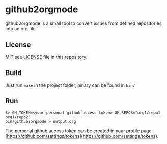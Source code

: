 # github2orgmode

github2orgmode is a small tool to convert issues from defined repositories into
an org file.

## License

MIT see [LICENSE](https://github.com/dragonchaser/github2orgmode/blob/master/LICENSE) file in this repository.

## Build

Just run `make` in the project folder, binary can be found in `bin/`

## Run

```
$> GH_TOKEN=<your-personal-github-access-token> GH_REPOS="org1/repo1 org1/repo2"
bin/github2orgmode > output.org
```

The personal github access token can be created in your profile page [https://github.com/settings/tokens](https://github.com/settings/tokens).
